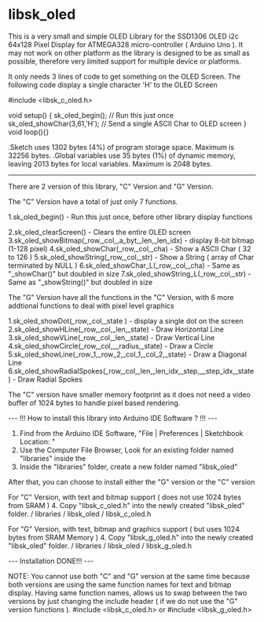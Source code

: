 # libsk_oled

This is a very small and simple OLED Library for the SSD1306 OLED i2c 64x128 Pixel Display for 
ATMEGA328 micro-controller ( Arduino Uno ). It may not work on other platform as the library is designed
to be as small as possible, therefore very limited support for multiple device or platforms. 

It only needs 3 lines of code to get something on the OLED Screen. The following code display
a single character 'H' to the OLED Screen

#include <libsk_c_oled.h> 

void setup() {
  sk_oled_begin(); // Run this just once
  sk_oled_showChar(3,61,'H'); // Send a single ASCII Char to OLED screen
}
void loop(){}

.Sketch uses 1302 bytes (4%) of program storage space. Maximum is 32256 bytes.
.Global variables use 35 bytes (1%) of dynamic memory, leaving 2013 bytes for local variables. Maximum is 2048 bytes.

---

There are 2 version of this library, "C" Version and "G" Version.

The "C" Version have a total of just only 7 functions.

1.sk_oled_begin() - Run this just once, before other library display functions
  
2.sk_oled_clearScreen() - Clears the entire OLED screen
3.sk_oled_showBitmap(_row,_col,_a_byt,_len,_len_idx) - display 8-bit bitmap (1-128 pixel)
4.sk_oled_showChar(_row,_col,_cha) - Show a ASCII Char ( 32 to 126 )
5.sk_oled_showString(_row,_col,_str) - Show a String ( array of Char terminated by NULL )
6.sk_oled_showChar_L(_row,_col,_cha) - Same as "_showChar()" but doubled in size
7.sk_oled_showString_L(_row,_col,_str) - Same as "_showString()" but doubled in size

The "G" Version have all the functions in the "C" Version, with 6 more addtional functions
to deal with pixel level graphics

1.sk_oled_showDot(_row,_col,_state ) - display a single dot on the screen
2.sk_oled_showHLine(_row,_col,_len,_state) - Draw Horizontal Line
3.sk_oled_showVLine(_row,_col,_len,_state) - Draw Vertical Line
4.sk_oled_showCircle(_row,_col,__radius,_state) - Draw a Circle
5.sk_oled_showLine(_row_1,_row_2,_col_1,_col_2,_state) - Draw a Diagonal Line
6.sk_oled_showRadialSpokes(_row,_col,_len,_len_idx,_step,__step_idx,_state) - Draw Radial Spokes

The "C" version have smaller memory footprint as it does not need a video buffer of 1024 bytes to handle pixel
based rendering.

--- !!! How to install this library into Arduino IDE Software ? !!! ---

1. Find <Arduino User Program Folder> from the Arduino IDE Software,
   "File | Preferences | Sketchbook Location: <Arduino User Program Folder>"
2. Use the Computer File Browser,
   Look for an existing folder named "libraries" inside the <Arduino User Program Folder>
3. Inside the "libraries" folder, create a new folder named "libsk_oled"

After that, you can choose to install either the "G" version or the "C" version

For "C" Version, with text and bitmap support ( does not use 1024 bytes from SRAM )
4. Copy "libsk_c_oled.h" into the newly created "libsk_oled" folder. 
   <Arduino User Program Folder> / libraries / libsk_oled / libsk_c_oled.h
   
For "G" Version, with text, bitmap and graphics support ( but uses 1024 bytes from SRAM Memory )
4. Copy "libsk_g_oled.h" into the newly created "libsk_oled" folder. 
    <Arduino User Program Folder> / libraries / libsk_oled / libsk_g_oled.h

--- Installation DONE!!! ---  

NOTE: You cannot use both "C" and "G" version at the same time because both versions are using
the same function names for text and bitmap display. Having same function names, allows us to
swap between the two versions by just changing the include header ( if we do not use the "G" 
version functions ). #include <libsk_c_oled.h> or #include <libsk_g_oled.h>
